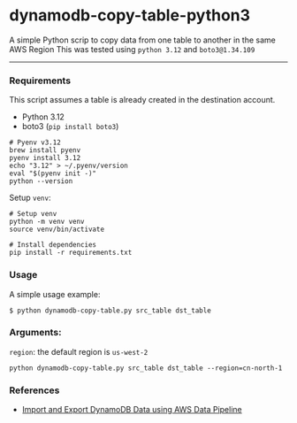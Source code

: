 # dynamodb-copy-table-python3

A simple Python scrip to copy data from one table to another in the same AWS Region
This was tested using `python 3.12` and `boto3@1.34.109`

---

### Requirements

This script assumes a table is already created in the destination account.

- Python 3.12
- boto3 (`pip install boto3`)

```
# Pyenv v3.12
brew install pyenv
pyenv install 3.12
echo "3.12" > ~/.pyenv/version
eval "$(pyenv init -)"
python --version
```

Setup `venv`:

```
# Setup venv
python -m venv venv
source venv/bin/activate

# Install dependencies
pip install -r requirements.txt
```

### Usage

A simple usage example:

```shell
$ python dynamodb-copy-table.py src_table dst_table
```

### Arguments:

`region`: the default region is `us-west-2`

```shell
python dynamodb-copy-table.py src_table dst_table --region=cn-north-1
```

### References

- [Import and Export DynamoDB Data using AWS Data Pipeline](http://docs.aws.amazon.com/datapipeline/latest/DeveloperGuide/dp-importexport-ddb.html)
